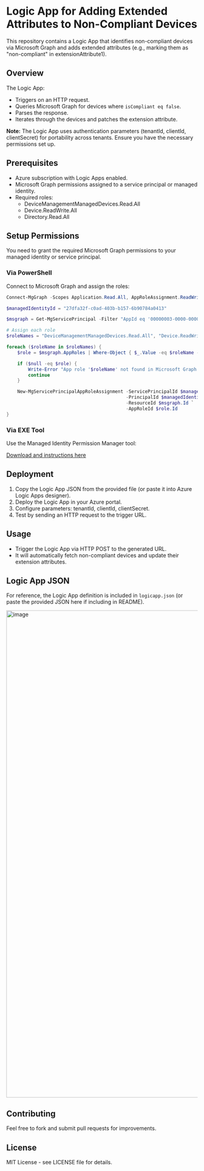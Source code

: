 # Logic App for Adding Extended Attributes to Non-Compliant Devices

This repository contains a Logic App that identifies non-compliant devices via Microsoft Graph and adds extended attributes (e.g., marking them as "non-compliant" in extensionAttribute1).

## Overview

The Logic App:
- Triggers on an HTTP request.
- Queries Microsoft Graph for devices where `isCompliant eq false`.
- Parses the response.
- Iterates through the devices and patches the extension attribute.

**Note:** The Logic App uses authentication parameters (tenantId, clientId, clientSecret) for portability across tenants. Ensure you have the necessary permissions set up.

## Prerequisites

- Azure subscription with Logic Apps enabled.
- Microsoft Graph permissions assigned to a service principal or managed identity.
- Required roles:
  - DeviceManagementManagedDevices.Read.All
  - Device.ReadWrite.All
  - Directory.Read.All

## Setup Permissions

You need to grant the required Microsoft Graph permissions to your managed identity or service principal.

### Via PowerShell

Connect to Microsoft Graph and assign the roles:

```powershell
Connect-MgGraph -Scopes Application.Read.All, AppRoleAssignment.ReadWrite.All, RoleManagement.ReadWrite.Directory, Directory.Read.All -UseDeviceAuthentication

$managedIdentityId = "27dfa32f-c0ad-403b-b157-6b90784a0413"

$msgraph = Get-MgServicePrincipal -Filter "AppId eq '00000003-0000-0000-c000-000000000000'"

# Assign each role
$roleNames = "DeviceManagementManagedDevices.Read.All", "Device.ReadWrite.All", "Directory.Read.All"

foreach ($roleName in $roleNames) {
    $role = $msgraph.AppRoles | Where-Object { $_.Value -eq $roleName -and $_.AllowedMemberTypes -contains "Application" }

    if ($null -eq $role) {
        Write-Error "App role '$roleName' not found in Microsoft Graph service principal."
        continue
    }

    New-MgServicePrincipalAppRoleAssignment -ServicePrincipalId $managedIdentityId `
                                            -PrincipalId $managedIdentityId `
                                            -ResourceId $msgraph.Id `
                                            -AppRoleId $role.Id
}
```

### Via EXE Tool

Use the Managed Identity Permission Manager tool:

[Download and instructions here](https://github.com/michaelmsonne/ManagedIdentityPermissionManager?tab=readme-ov-file)

## Deployment

1. Copy the Logic App JSON from the provided file (or paste it into Azure Logic Apps designer).
2. Deploy the Logic App in your Azure portal.
3. Configure parameters: tenantId, clientId, clientSecret.
4. Test by sending an HTTP request to the trigger URL.

## Usage

- Trigger the Logic App via HTTP POST to the generated URL.
- It will automatically fetch non-compliant devices and update their extension attributes.

## Logic App JSON

For reference, the Logic App definition is included in `logicapp.json` (or paste the provided JSON here if including in README).


<img width="1185" height="1278" alt="image" src="https://github.com/user-attachments/assets/f69fe298-98b6-4b38-8686-6328e5a4ad4f" />


## Contributing

Feel free to fork and submit pull requests for improvements.

## License

MIT License - see LICENSE file for details.
